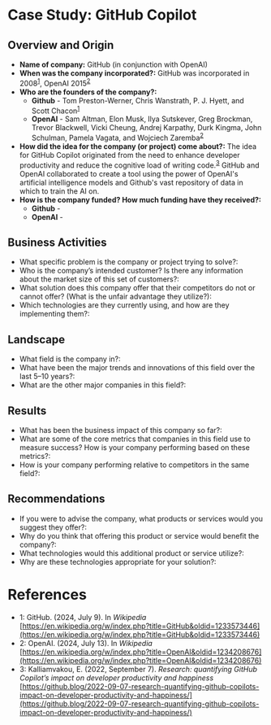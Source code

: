 # Case Study: GitHub Copilot

## Overview and Origin

* **Name of company:** GitHub (in conjunction with OpenAI)
* **When was the company incorporated?:** GitHub was incorporated in 2008<sup>[1](#wikipedia-github)</sup>, OpenAI 2015<sup>[2](#wikipedia-openai)</sup>
* **Who are the founders of the company?:**
    * **Github** - Tom Preston-Werner, Chris Wanstrath, P. J. Hyett, and Scott Chacon<sup>[1](#wikipedia-github)</sup>
    * **OpenAI** - Sam Altman, Elon Musk, Ilya Sutskever, Greg Brockman, Trevor Blackwell, Vicki Cheung, Andrej Karpathy, Durk Kingma, John Schulman, Pamela Vagata, and Wojciech Zaremba<sup>[2](#wikipedia-openai)</sup>
*	**How did the idea for the company (or project) come about?:** The idea for GitHub Copilot originated from the need to enhance developer productivity and reduce the cognitive load of writing code.<sup>[3](#github-copilot-research)</sup>  GitHub and OpenAI collaborated to create a tool using the power of OpenAI's artificial intelligence models and Github's vast repository of data in which to train the AI on.
* **How is the company funded? How much funding have they received?:**
    * **Github** - 
    * **OpenAI** -


## Business Activities

* What specific problem is the company or project trying to solve?: 
* Who is the company’s intended customer? Is there any information about the market size of this set of customers?: 
* What solution does this company offer that their competitors do not or cannot offer? (What is the unfair advantage they utilize?):
* Which technologies are they currently using, and how are they implementing them?:

## Landscape

* What field is the company in?:
* What have been the major trends and innovations of this field over the last 5–10 years?:
* What are the other major companies in this field?:

## Results

* What has been the business impact of this company so far?: 
* What are some of the core metrics that companies in this field use to measure success? How is your company performing based on these metrics?: 
* How is your company performing relative to competitors in the same field?:

## Recommendations

* If you were to advise the company, what products or services would you suggest they offer?:
* Why do you think that offering this product or service would benefit the company?: 
* What technologies would this additional product or service utilize?: 
* Why are these technologies appropriate for your solution?: 

# References
* <a name="wikipedia-github">1</a>: GitHub. (2024, July 9). In *Wikipedia*<br /> [https://en.wikipedia.org/w/index.php?title=GitHub&oldid=1233573446](https://en.wikipedia.org/w/index.php?title=GitHub&oldid=1233573446)
* <a name="wikipedia-openai">2</a>: OpenAI. (2024, July 13). In *Wikipedia*<br />
[https://en.wikipedia.org/w/index.php?title=OpenAI&oldid=1234208676](https://en.wikipedia.org/w/index.php?title=OpenAI&oldid=1234208676)
* <a name="github-copilot-research">3</a>: Kalliamvakou, E. (2022, September 7). *Research: quantifying GitHub Copilot’s impact on developer productivity and happiness*<br />
[https://github.blog/2022-09-07-research-quantifying-github-copilots-impact-on-developer-productivity-and-happiness/](https://github.blog/2022-09-07-research-quantifying-github-copilots-impact-on-developer-productivity-and-happiness/)